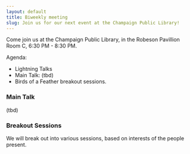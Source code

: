 ```yaml
---
layout: default
title: Biweekly meeting
slug: Join us for our next event at the Champaign Public Library!
---
```


Come join us at the Champaign Public Library, in the Robeson Pavillion Room C,
6:30 PM - 8:30 PM. 

Agenda:
* Lightning Talks
* Main Talk: (tbd)
* Birds of a Feather breakout sessions.

### Main Talk
(tbd)

### Breakout Sessions
We will break out into various sessions, based on interests of the people present.
